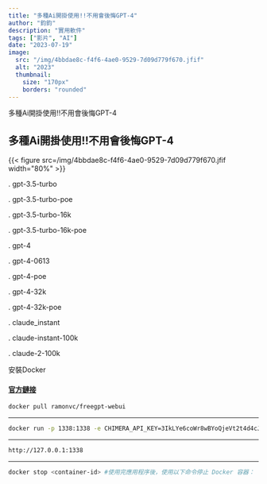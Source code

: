 ```yaml
---
title: "多種Ai開掛使用!!不用會後悔GPT-4"
author: "鈞鈞"
description: "實用軟件"
tags: ["影片", "AI"]
date: "2023-07-19"
image:
  src: "/img/4bbdae8c-f4f6-4ae0-9529-7d09d779f670.jfif"
  alt: "2023"
  thumbnail:
    size: "170px"
    borders: "rounded"
---
```

多種Ai開掛使用!!不用會後悔GPT-4
<!--more-->

## 多種Ai開掛使用!!不用會後悔GPT-4
{{< figure src=/img/4bbdae8c-f4f6-4ae0-9529-7d09d779f670.jfif width="80%" >}}


. gpt-3.5-turbo

. gpt-3.5-turbo-poe

. gpt-3.5-turbo-16k

. gpt-3.5-turbo-16k-poe

. gpt-4

. gpt-4-0613

. gpt-4-poe

. gpt-4-32k

. gpt-4-32k-poe
 
. claude_instant

. claude-instant-100k

. claude-2-100k

安裝Docker

#### [官方鏈接](https://www.docker.com/)



```bash
docker pull ramonvc/freegpt-webui
```

---------------------------------------------------------------------------------------------------

```bash
docker run -p 1338:1338 -e CHIMERA_API_KEY=3IkLYe6coWr8wBYoQjeVt2t4d4cJaCyJFKQTxohNysU ramonvc/freegpt-webui-chimera

```

---------------------------------------------------------------------------------------------------

```bash
http://127.0.0.1:1338

```

---------------------------------------------------------------------------------------------------

```bash
docker stop <container-id> #使用完應用程序後，使用以下命令停止 Docker 容器：
```